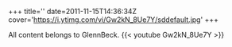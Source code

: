 +++
title=''
date=2011-11-15T14:36:34Z
cover='https://i.ytimg.com/vi/Gw2kN_8Ue7Y/sddefault.jpg'
+++

All content belongs to GlennBeck.
{{< youtube Gw2kN_8Ue7Y >}}
